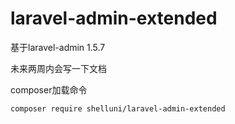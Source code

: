 # laravel-admin-extended
基于laravel-admin 1.5.7

未来两周内会写一下文档

composer加载命令

```
composer require shelluni/laravel-admin-extended
```
